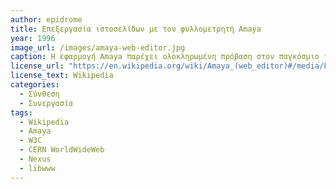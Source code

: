 ```yaml
---
author: epidrome
title: Επεξεργασία ιστοσελίδων με τον φυλλομετρητή Amaya
year: 1996
image_url: /images/amaya-web-editor.jpg
caption: Η εφαρμογή Amaya παρέχει ολοκληρωμένη πρόβαση στον παγκόσμιο ιστό, όχι μόνο ως φυλλομετρητής, αλλά, κυρίως, ως ένα περιβάλλον επεξεργασίας εγγράφων για δημοσίευση. Αποτελεί την δεύτερη προσπάθεια μετά την εφαρμογή WorldWideWeb (Nexus) για μια συμετοχική πρόσβαση στην πληροφορία που βρίσκεται στον παγκόσμιο ιστό.
license_url: "https://en.wikipedia.org/wiki/Amaya_(web_editor)#/media/File:Amaya_inuse.png" 
license_text: Wikipedia
categories:
  - Σύνθεση
  - Συνεργασία
tags:
  - Wikipedia
  - Amaya
  - W3C
  - CERN WorldWideWeb
  - Nexus
  - libwww
---
```

